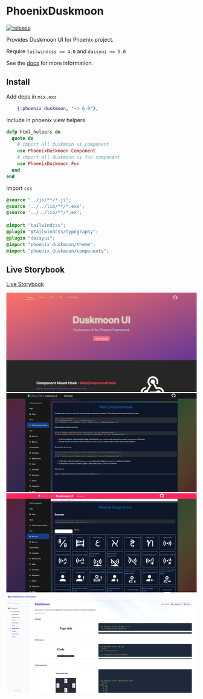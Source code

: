 # PhoenixDuskmoon

[![release](https://github.com/gsmlg-dev/phoenix-duskmoon-ui/actions/workflows/test-and-release.yml/badge.svg)](https://github.com/gsmlg-dev/phoenix-duskmoon-ui/actions/workflows/test-and-release.yml)

Provides Duskmoon UI for Phoenix project.

Require `tailwindcss >= 4.0` and `daisyui >= 5.0`

See the [docs](https://hexdocs.pm/phoenix_duskmoon/) for more information.


## Install

Add deps in `mix.exs`
```elixir
    {:phoenix_duskmoon, "~> 6.0"},
```

Include in phoenix view helpers

```elixir
defp html_helpers do
  quote do
    # import all duskmoon ui component
    use PhoenixDuskmoon.Component
    # import all duskmoon ui fun component
    use PhoenixDuskmoon.Fun
  end
end
```

Import `css`

```css
@source "../js/**/*.js";
@source '../../lib/**/*.exs';
@source '../../lib/**/*.ex';

@import "tailwindcss";
@plugin "@tailwindcss/typography";
@plugin "daisyui";
@import "phoenix_duskmoon/theme";
@import "phoenix_duskmoon/components";
```

## Live Storybook

[Live Storybook](https://duskmoon-storybook.gsmlg.dev)

![](screenshots/1.png)
![](screenshots/2.png)
![](screenshots/3.png)
![](screenshots/4.png)
